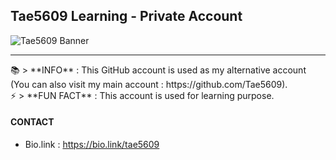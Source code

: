 ## Tae5609 Learning - Private Account
![Tae5609 Banner](https://cdn.discordapp.com/attachments/1008227798822944839/1101524585637216286/tae5609-banner4.png)
<hr />
📚 > **INFO** :  This GitHub account is used as my alternative account (You can also visit my main account : https://github.com/Tae5609).
<br>
⚡ > **FUN FACT** : This account is used for learning purpose.

#### CONTACT
- Bio.link : https://bio.link/tae5609
